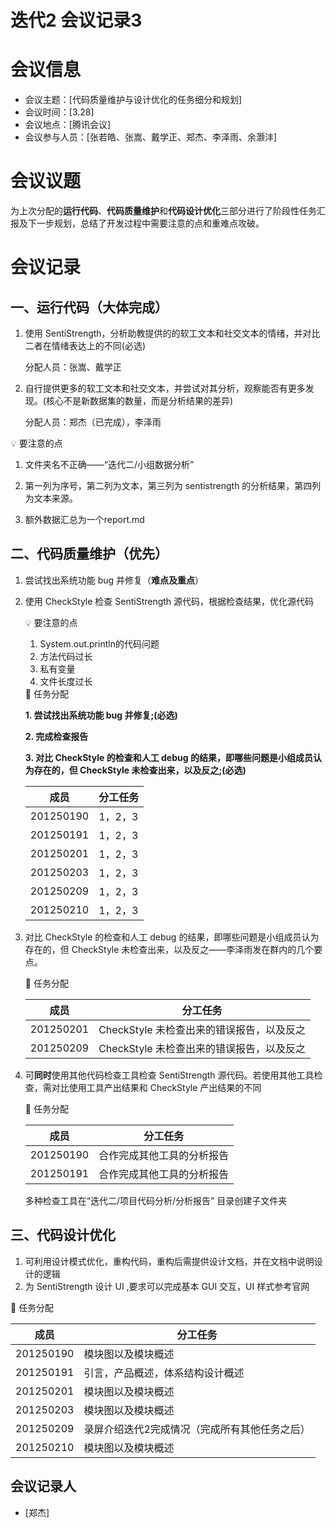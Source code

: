 # 迭代2 会议记录3

# **会议信息**

- 会议主题：[代码质量维护与设计优化的任务细分和规划]
- 会议时间：[3.28]
- 会议地点：[腾讯会议]
- 会议参与人员：[张若皓、张嵩、戴学正、郑杰、李泽雨、余灏沣]

# 会议议题

为上次分配的**运行代码**、**代码质量维护**和**代码设计优化**三部分进行了阶段性任务汇报及下一步规划，总结了开发过程中需要注意的点和重难点攻破。

# 会议记录

## 一、运行代码（大体完成）

1. 使用 SentiStrength，分析助教提供的的软工文本和社交文本的情绪，并对比二者在情绪表达上的不同(必选)
   
    分配人员：张嵩、戴学正
    
2. 自行提供更多的软工文本和社交文本，并尝试对其分析，观察能否有更多发现。(核心不是新数据集的数量，而是分析结果的差异)
   
    分配人员：郑杰（已完成），李泽雨
    

<aside>
💡 要注意的点

1. 文件夹名不正确——“迭代二/小组数据分析”


2. 第一列为序号，第二列为文本，第三列为 sentistrength 的分析结果，第四列为文本来源。
   
3. 额外数据汇总为一个report.md


## 二、代码质量维护（优先）

1. 尝试找出系统功能 bug 并修复（**难点及重点**）
2. 使用 CheckStyle 检查 SentiStrength 源代码，根据检查结果，优化源代码
   
    <aside>
    💡 要注意的点
    
    1. System.out.println的代码问题
    2. 方法代码过长
    3. 私有变量
    4. 文件长度过长
    
    <aside>
    📌 任务分配
    
    **1. 尝试找出系统功能 bug 并修复;(必选)**
    
    
    **2. 完成检查报告**
    
    **3. 对比 CheckStyle 的检查和人工 debug 的结果，即哪些问题是小组成员认为存在的，但 CheckStyle 未检查出来，以及反之;(必选)**
    
    | 成员 | 分工任务 |
    | --- | --- |
    | 201250190 | 1，2，3 |
    | 201250191 | 1，2，3 |
    | 201250201 | 1，2，3 |
    | 201250203 | 1，2，3 |
    | 201250209 | 1，2，3 |
    | 201250210 | 1，2，3 |
    
3. 对比 CheckStyle 的检查和人工 debug 的结果，即哪些问题是小组成员认为存在的，但 CheckStyle 未检查出来，以及反之——李泽雨发在群内的几个要点。
   
    <aside>
    📌 任务分配
    
    | 成员 | 分工任务 |
    | --- | --- |
    | 201250201 | CheckStyle 未检查出来的错误报告，以及反之 |
    | 201250209 | CheckStyle 未检查出来的错误报告，以及反之 |
    
4. 可**同时**使用其他代码检查工具检查 SentiStrength 源代码。若使用其他工具检查，需对比使用工具产出结果和 CheckStyle 产出结果的不同
   
    <aside>
    📌 任务分配
    
    | 成员 | 分工任务 |
    | --- | --- |
    | 201250190 | 合作完成其他工具的分析报告 |
    | 201250191 | 合作完成其他工具的分析报告 |
    
    多种检查工具在“迭代二/项目代码分析/分析报告” 目录创建子文件夹
    

## 三、**代码设计优化**

1. 可利用设计模式优化，重构代码，重构后需提供设计文档，并在文档中说明设计的逻辑
2. 为 SentiStrength 设计 UI ,要求可以完成基本 GUI 交互，UI 样式参考官网

<aside>
📌 任务分配

| 成员 | 分工任务 |
| --- | --- |
| 201250190 | 模块图以及模块概述 |
| 201250191 | 引言，产品概述，体系结构设计概述 |
| 201250201 | 模块图以及模块概述 |
| 201250203 | 模块图以及模块概述 |
| 201250209 | 录屏介绍迭代2完成情况（完成所有其他任务之后） |
| 201250210 | 模块图以及模块概述 |

## 会议记录人

- [郑杰]